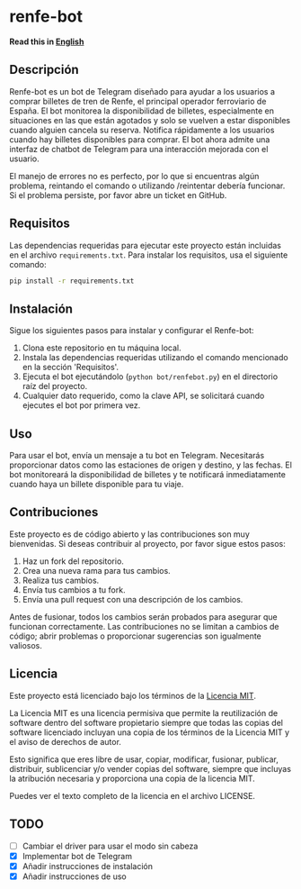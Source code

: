 # renfe-bot

**Read this in [English](../README.md)**

## Descripción

Renfe-bot es un bot de Telegram diseñado para ayudar a los usuarios a comprar
billetes de tren de Renfe, el principal operador ferroviario de España. El bot
monitorea la disponibilidad de billetes, especialmente en situaciones en las que
están agotados y solo se vuelven a estar disponibles cuando alguien cancela su
reserva. Notifica rápidamente a los usuarios cuando hay billetes disponibles
para comprar. El bot ahora admite una interfaz de chatbot de Telegram para una
interacción mejorada con el usuario.

El manejo de errores no es perfecto, por lo que si encuentras algún problema,
reintando el comando o utilizando /reintentar debería funcionar. Si el problema
persiste, por favor abre un ticket en GitHub.

## Requisitos

Las dependencias requeridas para ejecutar este proyecto están incluidas en el
archivo `requirements.txt`. Para instalar los requisitos, usa el siguiente
comando:

```bash
pip install -r requirements.txt
```

## Instalación

Sigue los siguientes pasos para instalar y configurar el Renfe-bot:

1. Clona este repositorio en tu máquina local.
2. Instala las dependencias requeridas utilizando el comando mencionado en la
   sección 'Requisitos'.
3. Ejecuta el bot ejecutándolo (`python bot/renfebot.py`) en el directorio raíz
   del proyecto.
4. Cualquier dato requerido, como la clave API, se solicitará cuando ejecutes el
   bot por primera vez.

## Uso

Para usar el bot, envía un mensaje a tu bot en Telegram. Necesitarás
proporcionar datos como las estaciones de origen y destino, y las fechas. El bot
monitoreará la disponibilidad de billetes y te notificará inmediatamente cuando
haya un billete disponible para tu viaje.

## Contribuciones

Este proyecto es de código abierto y las contribuciones son muy bienvenidas. Si
deseas contribuir al proyecto, por favor sigue estos pasos:

1. Haz un fork del repositorio.
2. Crea una nueva rama para tus cambios.
3. Realiza tus cambios.
4. Envía tus cambios a tu fork.
5. Envía una pull request con una descripción de los cambios.

Antes de fusionar, todos los cambios serán probados para asegurar que funcionan
correctamente. Las contribuciones no se limitan a cambios de código; abrir
problemas o proporcionar sugerencias son igualmente valiosos.

## Licencia

Este proyecto está licenciado bajo los términos de la [Licencia
MIT](https://opensource.org/license/mit/).

La Licencia MIT es una licencia permisiva que permite la reutilización de
software dentro del software propietario siempre que todas las copias del
software licenciado incluyan una copia de los términos de la Licencia MIT y el
aviso de derechos de autor.

Esto significa que eres libre de usar, copiar, modificar, fusionar, publicar,
distribuir, sublicenciar y/o vender copias del software, siempre que incluyas la
atribución necesaria y proporciona una copia de la licencia MIT.

Puedes ver el texto completo de la licencia en el archivo LICENSE.

## TODO

- [ ] Cambiar el driver para usar el modo sin cabeza
- [x] Implementar bot de Telegram
- [x] Añadir instrucciones de instalación
- [x] Añadir instrucciones de uso

